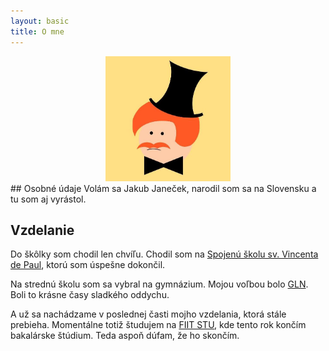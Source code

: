 ```yaml
---
layout: basic
title: O mne
---
```

<center>
	<img src="/images/profil.jpg" width="200">
</center>
## Osobné údaje
Volám sa Jakub Janeček, narodil som sa na Slovensku a tu som aj vyrástol.

## Vzdelanie
Do škôlky som  chodil len chvíľu. Chodil som na [Spojenú školu sv. Vincenta de Paul](http://vdp.sk/start/), ktorú som úspešne dokončil.

Na strednú školu som sa vybral na gymnázium. Mojou voľbou bolo [GLN](http://glnt.edupage.org). Boli to krásne časy sladkého oddychu.

A už sa nachádzame v poslednej časti mojho vzdelania, ktorá stále prebieha. Momentálne totiž študujem na [FIIT STU](http://fiit.stuba.sk), kde tento rok končím bakalárske štúdium. Teda aspoň dúfam, že ho skončím.
